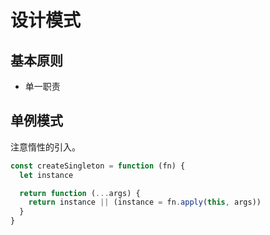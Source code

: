 # 设计模式
## 基本原则
- 单一职责
## 单例模式
注意惰性的引入。
``` js
const createSingleton = function (fn) {
  let instance

  return function (...args) {
    return instance || (instance = fn.apply(this, args))
  }
}
```